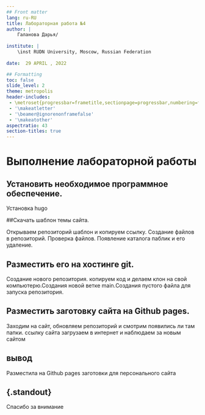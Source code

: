 ```yaml
---
## Front matter
lang: ru-RU
title: Лабораторная работа №4
author: |
	Галанова Дарья/
	
institute: |
	\inst RUDN University, Moscow, Russian Federation
	
date:  29 APRIL , 2022 

## Formatting
toc: false
slide_level: 2
theme: metropolis
header-includes: 
 - \metroset{progressbar=frametitle,sectionpage=progressbar,numbering=fraction}
 - '\makeatletter'
 - '\beamer@ignorenonframefalse'
 - '\makeatother'
aspectratio: 43
section-titles: true
---
```


# Выполнение лабораторной работы

## Установить необходимое программное обеспечение.

 Установка hugo 


##Скачать шаблон темы сайта.

Открываем репозиторий шаблон и копируем ссылку.
 Создание файлов в репозиторий. Проверка файлов. Появление каталога паблик и его удаление.


## Разместить его на хостинге git.

Создание нового репозитория. копируем код и делаем клон на свой компьютерю.Создания новой ветке  main.Создания пустого файла для запуска репозитория.

## Разместить заготовку сайта на Github pages.

 Заходим на сайт, обновляем репозиторий  и смотрим появились ли там папки.
 ссылку сайта загрузаем в интернет и наблюдаем за новым сайтом

## вывод
Разместила на Github pages заготовки для персонального сайта

## {.standout}

Спасибо за внимание
